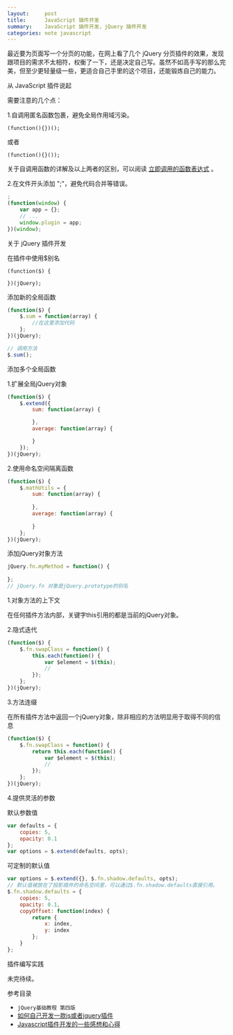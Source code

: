 ```yaml
---
layout:     post
title:      JavaScript 插件开发
summary:    JavaScript 插件开发，jQuery 插件开发
categories: note javascript
---
```


最近要为页面写一个分页的功能，在网上看了几个 jQuery 分页插件的效果，发现跟项目的需求不太相符，权衡了一下，还是决定自己写。虽然不如高手写的那么完美，但至少更轻量级一些，更适合自己手里的这个项目，还能锻炼自己的能力。

从 JavaScript 插件说起

需要注意的几个点：

1.自调用匿名函数包裹，避免全局作用域污染。

```
(function(){})();
```

或者

```
(function(){}());
```

关于自调用函数的详解及以上两者的区别，可以阅读 [立即调用的函数表达式](http://www.cnblogs.com/TomXu/archive/2011/12/31/2289423.html) 。

2.在文件开头添加 ";"，避免代码合并等错误。

```javascript
;
(function(window) {
	var app = {};
	// ...
	window.plugin = app;
})(window);
```

关于 jQuery 插件开发

在插件中使用$别名

```
(function($) {
	
})(jQuery);
```

添加新的全局函数

```javascript
(function($) {
	$.sum = function(array) {
		//在这里添加代码
	};
})(jQuery);

// 调用方法
$.sum();
```

添加多个全局函数

1.扩展全局jQuery对象

```javascript
(function($) {
	$.extend({
		sum: function(array) {

		},
		average: function(array) {

		}
	});
})(jQuery);
```

2.使用命名空间隔离函数

```javascript
(function($) {
	$.mathUtils = {
		sum: function(array) {
			
		},
		average: function(array) {
			
		}
	};
})(jQuery);
```

添加jQuery对象方法

```javascript
jQuery.fn.myMethod = function() {
	
};
// jQuery.fn 对象是jQuery.prototype的别名
```

1.对象方法的上下文

在任何插件方法内部，关键字this引用的都是当前的jQuery对象。

2.隐式迭代

```javascript
(function($) {
	$.fn.swapClass = function() {
		this.each(function() {
			var $element = $(this);
			//
		});
	};
})(jQuery);
```

3.方法连缀

在所有插件方法中返回一个jQuery对象，除非相应的方法明显用于取得不同的信息

```javascript
(function($) {
	$.fn.swapClass = function() {
		return this.each(function() {
			var $element = $(this);
			//
		});
	};
})(jQuery);
```

4.提供灵活的参数

默认参数值

```javascript
var defaults = {
	copies: 5,
	opacity: 0.1
};
var options = $.extend(defaults, opts);
```

可定制的默认值

```javascript
var options = $.extend({}, $.fn.shadow.defaults, opts);
// 默认值被放在了投影插件的命名空间里，可以通过$.fn.shadow.defaults直接引用。
$.fn.shadow.defaults = {
	copies: 5,
	opacity: 0.1,
	copyOffset: function(index) {
		return {
			x: index,
			y: index
		};
	}
};
```

插件编写实践

未完待续。

参考目录

- `jQuery基础教程 第四版`
- [如何自己开发一款js或者jquery插件](http://www.haorooms.com/post/js_jquery_chajian)
- [Javascript插件开发的一些感想和心得](http://luopq.com/2016/02/04/think-js-plugin/)

